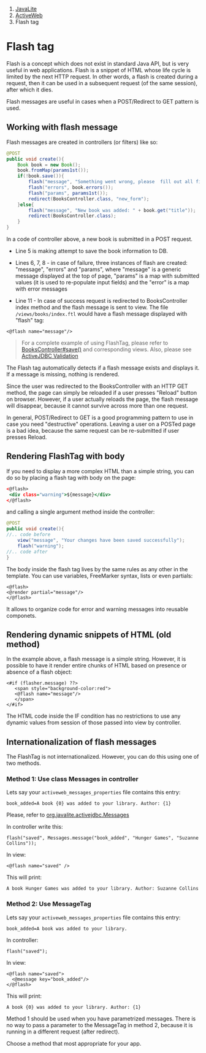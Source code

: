 <ol class=breadcrumb>
   <li><a href=/>JavaLite</a></li>
   <li><a href=/activeweb>ActiveWeb</a></li>
   <li class=active>Flash tag</li>
</ol>
<div class=page-header>
   <h1>Flash tag <small></small></h1>
</div>


Flash is a concept which does not exist in standard Java API, but is very useful in web applications. Flash is a snippet
of HTML whose life cycle is limited by the next HTTP request. In other words, a flash is created during a request, then
it can be used in a subsequent request (of the same session), after which it dies.

Flash messages are useful in cases when a POST/Redirect to GET pattern is used.

## Working with flash message

Flash messages are created in controllers (or filters) like so:

~~~~ {.java  }
@POST
public void create(){
    Book book = new Book();
    book.fromMap(params1st());
    if(!book.save()){
        flash("message", "Something went wrong, please  fill out all fields");
        flash("errors", book.errors());
        flash("params", params1st());
        redirect(BooksController.class, "new_form");
    }else{
        flash("message", "New book was added: " + book.get("title"));
        redirect(BooksController.class);
    }
}
~~~~

In a code of controller above, a new book is submitted in a POST request.

* Line 5 is making attempt to save the book information to DB.

* Lines 6, 7, 8  - in case of failure, three instances of flash are created: "message", "errors" and "params", where "message"
is a generic message displayed at the top of page, "params" is a map with submitted values
(it is used  to re-populate input fields) and the "error" is a map with error messages

* Line 11 -  In case of success request is redirected to BooksController index method and the flash message is sent to view.
The file `/views/books/index.ftl` would have a flash message displayed with "flash" tag:

~~~~ {.html}
<@flash name="message"/>
~~~~

> For a complete example of using FlashTag, please refer to [BooksController#save()](https://github.com/javalite/activeweb-simple/blob/master/src/main/java/app/controllers/BooksController.java#L45)
and corresponding views. Also, please see [ActiveJDBC Validation](validations)


The Flash tag automatically detects if a flash message exists and displays it. If a message is missing, nothing is rendered.

Since the user was redirected to the BooksController with an HTTP GET method, the page can simply be reloaded if a user
presses "Reload" button on browser. However, if a user actually reloads the page, the flash message will disappear,
because it cannot survive across more than one request.

In general, POST/Redirect to GET is a good programming pattern to use in case you need "destructive" operations.
Leaving a user on a POSTed page is a bad idea, because the same request can be re-submitted if user presses Reload.



## Rendering FlashTag with body

If you need to display a more complex HTML than a simple string, you can do so by placing a flash tag with body on the page: 

~~~~ {.html  }
<@flash>
 <div class="warning">${message}</div>
</@flash>
~~~~

and calling a single argument method inside the controller: 

~~~~ {.java  }
@POST
public void create(){
//.. code before
    view("message", "Your changes have been saved successfully");
    flash("warning");
//.. code after
}
~~~~


The body inside the flash tag lives by the same rules as any other in the template. You can use variables, FreeMarker syntax, lists or even 
partials: 

~~~~ {.html}
<@flash>
<@render partial="message"/>
</@flash>
~~~~

It allows to organize code for error and warning messages into reusable componets. 



## Rendering dynamic snippets of HTML (old method)

In the example above, a flash message is a simple string. However, it is possible to have it render entire chunks of
HTML based on presence or absence of a flash object:

~~~~ {.html}
<#if (flasher.message) ??>
   <span style="background-color:red">
   <@flash name="message"/>
   </span>
</#if>
~~~~

The HTML code inside the IF condition has no restrictions to use any dynamic values from session of those passed into view by controller.

## Internationalization of flash messages


The FlashTag is not internationalized. However, you can do this using one of two methods.


### Method 1: Use class Messages in controller

Lets say your `activeweb_messages_properties` file contains this entry:

    book_added=A book {0} was added to your library. Author: {1}

Please, refer to [org.javalite.activejdbc.Messages](http://javalite.github.io/activejdbc/org/javalite/activejdbc/Messages.html)

In controller write this:

~~~~ {.java}
flash("saved", Messages.message("book_added", "Hunger Games", "Suzanne Collins"));
~~~~ 

In view: 

~~~~ {.html}
<@flash name="saved" />
~~~~

This will print:  

~~~~ {.html}
A book Hunger Games was added to your library. Author: Suzanne Collins
~~~~ 

### Method 2: Use MessageTag

Lets say your `activeweb_messages_properties` file contains this entry:

~~~~ {.html}
book_added=A book was added to your library.
~~~~ 

In controller:

~~~~ {.java}
flash("saved");
~~~~ 

In view: 


~~~~ {.html}
<@flash name="saved">
  <@message key="book_added"/>
</@flash>
~~~~ 


This will print: 
    
~~~~ {.html}
A book {0} was added to your library. Author: {1}
~~~~ 

Method 1 should be used when you have parametrized messages. There is no way to pass a parameter to the MessageTag in method 2, 
because it is running in a different request (after redirect).

Choose a method that most appropriate for your app.
